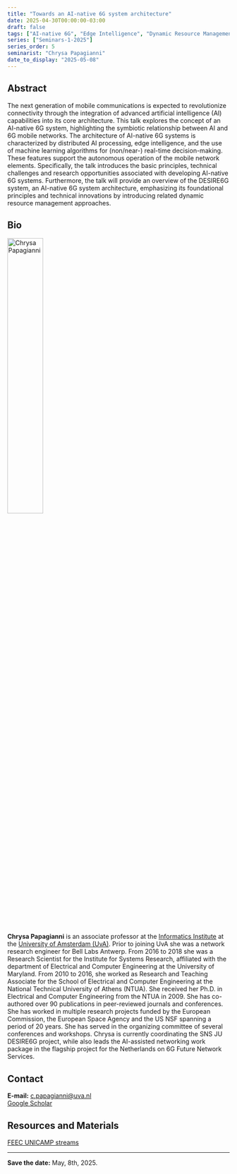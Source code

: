 ```yaml
---
title: "Towards an AI-native 6G system architecture"
date: 2025-04-30T00:00:00-03:00
draft: false
tags: ["AI-native 6G", "Edge Intelligence", "Dynamic Resource Management"]
series: ["Seminars-1-2025"]
series_order: 5
seminarist: "Chrysa Papagianni"
date_to_display: "2025-05-08"
---
```


## Abstract
The next generation of mobile communications is expected to revolutionize connectivity through the integration of advanced artificial intelligence (AI) capabilities into its core architecture. This talk explores the concept of an AI-native 6G system, highlighting the symbiotic relationship between AI and 6G mobile networks. The architecture of AI-native 6G systems is characterized by distributed AI processing, edge intelligence, and the use of machine learning algorithms for (non/near-) real-time decision-making. These features support the autonomous operation of the mobile network elements. Specifically, the talk introduces the basic principles, technical challenges and research opportunities associated with developing AI-native 6G systems. Furthermore, the talk will provide an overview of the DESIRE6G system, an AI-native 6G system architecture, emphasizing its foundational principles and technical innovations by introducing related dynamic resource management approaches.


## Bio

<img alt="Chrysa Papagianni" src="/seminars/seminars-1-2025/5/chrysa_papagianni_circled.png" style="width: 40%; height: 160x;">

**Chrysa Papagianni** is an associate professor at the [Informatics Institute](https://ivi.fnwi.uva.nl) at the [University of Amsterdam (UvA)](https://www.uva.nl). Prior to joining UvA she was a network research engineer for Bell Labs Antwerp. From 2016 to 2018 she was a Research Scientist for the Institute for Systems Research, affiliated with the department of Electrical and Computer Engineering at the University of Maryland. From 2010 to 2016, she worked as Research and Teaching Associate for the School of Electrical and Computer Engineering at the National Technical University of Athens (NTUA). She received her Ph.D. in Electrical and Computer Engineering from the NTUA in 2009. She has co-authored over 90 publications in peer-reviewed journals and conferences. She has worked in multiple research projects funded by the European Commission, the European Space Agency and the US NSF spanning a period of 20 years. She has served in the organizing committee of several conferences and workshops. Chrysa is currently coordinating the SNS JU DESIRE6G project, while also leads the AI-assisted networking work package in the flagship project for the Netherlands on 6G  Future Network Services.







## Contact
**E-mail:** c.papagianni@uva.nl\
[Google Scholar](https://scholar.google.com/citations?user=-UVReIYAAAAJ&hl=es&oi=ao)


## Resources and Materials

[FEEC UNICAMP streams](https://www.youtube.com/@feec-unicamp/streams)

<!--
<iframe width="560" height="315" src="https://www.youtube.com/embed/lMptr7rmdco" title="YouTube video player" frameborder="0" allow="accelerometer; autoplay; clipboard-write; encrypted-media; gyroscope; picture-in-picture; web-share" allowfullscreen></iframe>
-->

---

**Save the date:**  May, 8th, 2025.